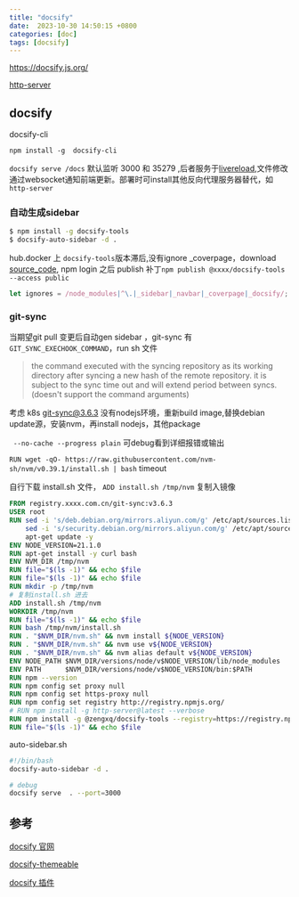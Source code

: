 ```yaml
---
title: "docsify"
date:  2023-10-30 14:50:15 +0800
categories: [doc]
tags: [docsify]
---
```



https://docsify.js.org/


[http-server](https://www.npmjs.com/package/http-server?activeTab=readme)

##  docsify

docsify-cli

`npm install -g  docsify-cli`

`docsify serve /docs` 默认监听 3000 和 35279 ,后者服务于[livereload](https://www.npmjs.com/package/livereload),文件修改通过websocket通知前端更新。部署时可install其他反向代理服务器替代，如`http-server`

###  自动生成sidebar

```bash
$ npm install -g docsify-tools
$ docsify-auto-sidebar -d .
```

hub.docker 上 `docsify-tools`版本滞后,没有ignore _coverpage，download [source_code](https://github.com/hfour/docsify-tools.git), npm login 之后 publish 补丁`npm publish @xxxx/docsify-tools --access public`

```js
let ignores = /node_modules|^\.|_sidebar|_navbar|_coverpage|_docsify/;
```

###  git-sync

当期望git pull 变更后自动gen sidebar ，git-sync 有 `GIT_SYNC_EXECHOOK_COMMAND`，run sh 文件

> the command executed with the syncing repository as its working directory after syncing a new hash of the remote repository. it is subject to the sync time out and will extend period between syncs. (doesn't support the command arguments)

考虑 k8s git-sync@3.6.3 没有nodejs环境，重新build image,替换debian update源，安装nvm，再install nodejs，其他package

` --no-cache --progress plain` 可debug看到详细报错或输出

`RUN wget -qO- https://raw.githubusercontent.com/nvm-sh/nvm/v0.39.1/install.sh | bash` timeout

自行下载 install.sh 文件， `ADD install.sh /tmp/nvm` 复制入镜像

```Dockerfile
FROM registry.xxxx.com.cn/git-sync:v3.6.3
USER root
RUN sed -i 's/deb.debian.org/mirrors.aliyun.com/g' /etc/apt/sources.list &&  \
    sed -i 's/security.debian.org/mirrors.aliyun.com/g' /etc/apt/sources.list &&  \
    apt-get update -y
ENV NODE_VERSION=21.1.0
RUN apt-get install -y curl bash
ENV NVM_DIR /tmp/nvm
RUN file="$(ls -1)" && echo $file
RUN file="$(ls -1)" && echo $file
RUN mkdir -p /tmp/nvm
# 复制install.sh 进去
ADD install.sh /tmp/nvm
WORKDIR /tmp/nvm
RUN file="$(ls -1)" && echo $file
RUN bash /tmp/nvm/install.sh
RUN . "$NVM_DIR/nvm.sh" && nvm install ${NODE_VERSION}
RUN . "$NVM_DIR/nvm.sh" && nvm use v${NODE_VERSION}
RUN . "$NVM_DIR/nvm.sh" && nvm alias default v${NODE_VERSION}
ENV NODE_PATH $NVM_DIR/versions/node/v$NODE_VERSION/lib/node_modules
ENV PATH      $NVM_DIR/versions/node/v$NODE_VERSION/bin:$PATH
RUN npm --version
RUN npm config set proxy null
RUN npm config set https-proxy null
RUN npm config set registry http://registry.npmjs.org/
# RUN npm install -g http-server@latest --verbose
RUN npm install -g @zengxq/docsify-tools --registry=https://registry.npm.taobao.org --verbose
RUN file="$(ls -1)" && echo $file
```

auto-sidebar.sh

```sh
#!/bin/bash
docsify-auto-sidebar -d .

# debug
docsify serve  . --port=3000
```

## 参考

[docsify 官网](https://docsify.js.org/#/zh-cn/)

[docsify-themeable](https://jhildenbiddle.github.io/docsify-themeable/#/introduction)

[docsify 插件](https://docsify.js.org/#/zh-cn/plugins)





